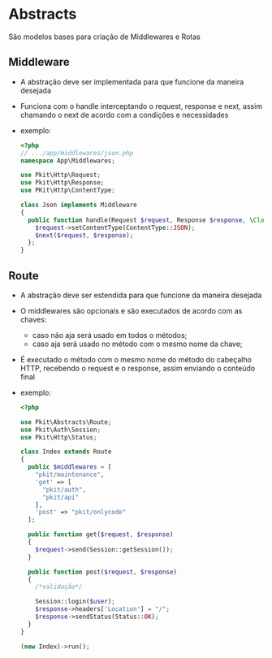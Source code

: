 # Abstracts

São modelos bases para criação de Middlewares e Rotas

## Middleware

- A abstração deve ser implementada para que funcione da maneira desejada
- Funciona com o handle interceptando o request, response e next, assim chamando o next de acordo com a condições e necessidades
- exemplo:

  ```php
  <?php
  // .../app/middlewares/json.php
  namespace App\Middlewares;

  use Pkit\Http\Request;
  use Pkit\Http\Response;
  use PKit\Http\ContentType;

  class Json implements Middleware
  {
    public function handle(Request $request, Response $response, \Closure $next){
      $request->setContentType(ContentType::JSON);
      $next($request, $response);
    };
  }
  ```

## Route

- A abstração deve ser estendida para que funcione da maneira desejada
- O middlewares são opcionais e são executados de acordo com as chaves:
  - caso não aja será usado em todos o métodos;
  - caso aja será usado no método com o mesmo nome da chave;
- É executado o método com o mesmo nome do método do cabeçalho HTTP, recebendo o request e o response, assim enviando o conteúdo final
- exemplo:

  ```php
  <?php

  use Pkit\Abstracts\Route;
  use Pkit\Auth\Session;
  use Pkit\Http\Status;

  class Index extends Route
  {
    public $middlewares = [
      "pkit/maintenance",
      'get' => [
        "pkit/auth",
        "pkit/api"
      ],
      'post' => "pkit/onlycode"
    ];

    public function get($request, $response)
    {
      $request->send(Session::getSession());
    }

    public function post($request, $response)
    {
      /*validação*/

      Session::login($user);
      $response->headers['Location'] = "/";
      $response->sendStatus(Status::OK);
    }
  }

  (new Index)->run();
  ```
